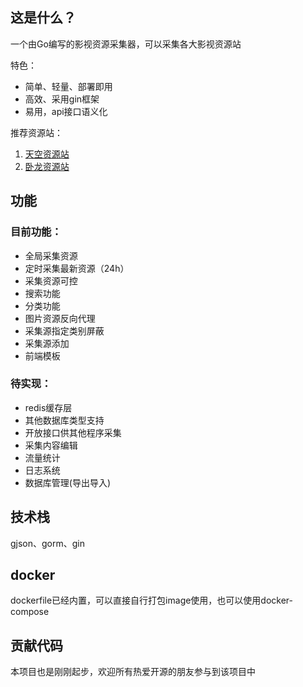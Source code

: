 ## 这是什么？

一个由Go编写的影视资源采集器，可以采集各大影视资源站

特色：

* 简单、轻量、部署即用
* 高效、采用gin框架
* 易用，api接口语义化


推荐资源站：

1. [天空资源站](http://tiankongzy.cc/)
2. [卧龙资源站](https://wolongzyw.com/)

## 功能

### 目前功能：

* 全局采集资源
* 定时采集最新资源（24h）
* 采集资源可控
* 搜索功能
* 分类功能
* 图片资源反向代理
* 采集源指定类别屏蔽
* 采集源添加
* 前端模板

### 待实现：

* redis缓存层
* 其他数据库类型支持
* 开放接口供其他程序采集
* 采集内容编辑
* 流量统计
* 日志系统
* 数据库管理(导出导入)

## 技术栈

gjson、gorm、gin


## docker

dockerfile已经内置，可以直接自行打包image使用，也可以使用docker-compose

## 贡献代码

本项目也是刚刚起步，欢迎所有热爱开源的朋友参与到该项目中
